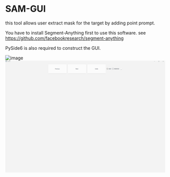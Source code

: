 # SAM-GUI

this tool allows user extract mask for the target by adding point prompt.

You have to install Segment-Anything first to use this software. see https://github.com/facebookresearch/segment-anything

PySide6 is also required to construct the GUI.

![image](https://github.com/user-attachments/assets/37196eac-e737-4bfc-a121-7555b29c9084)
![image](https://github.com/Moyv-Wang/SAM-GUI/blob/master/test.gif)

